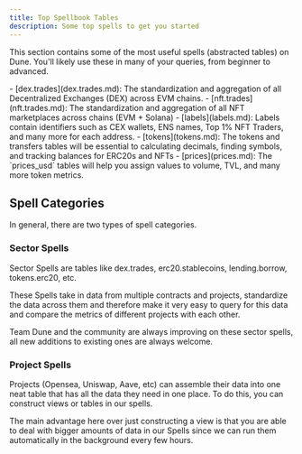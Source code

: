 ```yaml
---
title: Top Spellbook Tables
description: Some top spells to get you started
---
```


This section contains some of the most useful spells (abstracted tables) on Dune. You'll likely use these in many of your queries, from beginner to advanced.

<div class="cards grid" markdown>
- [dex.trades](dex.trades.md): The standardization and aggregation of all Decentralized Exchanges (DEX) across EVM chains.
- [nft.trades](nft.trades.md): The standardization and aggregation of all NFT marketplaces across chains (EVM + Solana)
- [labels](labels.md): Labels contain identifiers such as CEX wallets, ENS names, Top 1% NFT Traders, and many more for each address.
- [tokens](tokens.md): The tokens and transfers tables will be essential to calculating decimals, finding symbols, and tracking balances for ERC20s and NFTs
- [prices](prices.md): The `prices_usd` tables will help you assign values to volume, TVL, and many more token metrics.
</div>

## Spell Categories

In general, there are two types of spell categories. 
### Sector Spells

Sector Spells are tables like dex.trades, erc20.stablecoins, lending.borrow, tokens.erc20, etc.

These Spells take in data from multiple contracts and projects, standardize the data across them and therefore make it very easy to query for this data and compare the metrics of different projects with each other.

Team Dune and the community are always improving on these sector spells, all new additions to existing ones are always welcome.

### Project Spells

Projects (Opensea, Uniswap, Aave, etc) can assemble their data into one neat table that has all the data they need in one place. To do this, you can construct views or tables in our spells.

The main advantage here over just constructing a view is that you are able to deal with bigger amounts of data in our Spells since we can run them automatically in the background every few hours.